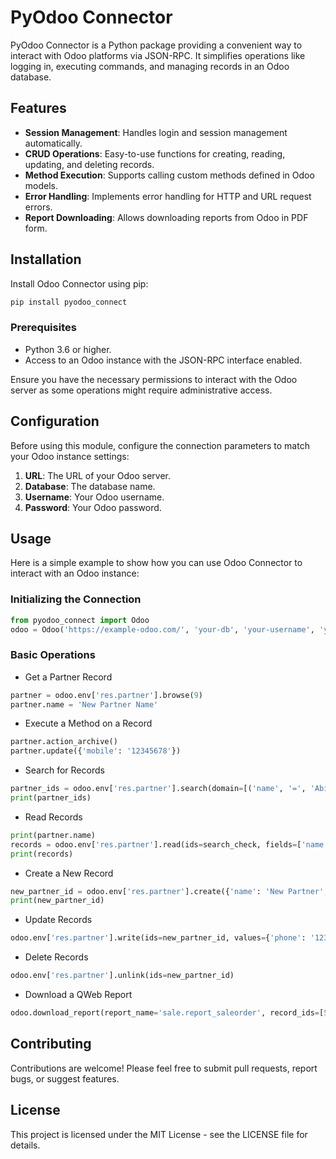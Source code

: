 
# PyOdoo Connector

PyOdoo Connector is a Python package providing a convenient way to interact with Odoo platforms via JSON-RPC. It simplifies operations like logging in, executing commands, and managing records in an Odoo database.

## Features

- **Session Management**: Handles login and session management automatically.
- **CRUD Operations**: Easy-to-use functions for creating, reading, updating, and deleting records.
- **Method Execution**: Supports calling custom methods defined in Odoo models.
- **Error Handling**: Implements error handling for HTTP and URL request errors.
- **Report Downloading**: Allows downloading reports from Odoo in PDF form.

## Installation

Install Odoo Connector using pip:

```bash
pip install pyodoo_connect
```

### Prerequisites

- Python 3.6 or higher.
- Access to an Odoo instance with the JSON-RPC interface enabled.

Ensure you have the necessary permissions to interact with the Odoo server as some operations might require administrative access.

## Configuration

Before using this module, configure the connection parameters to match your Odoo instance settings:

1. **URL**: The URL of your Odoo server.
2. **Database**: The database name.
3. **Username**: Your Odoo username.
4. **Password**: Your Odoo password.

## Usage

Here is a simple example to show how you can use Odoo Connector to interact with an Odoo instance:
### Initializing the Connection
```python
from pyodoo_connect import Odoo
odoo = Odoo('https://example-odoo.com/', 'your-db', 'your-username', 'your-password')
```
### Basic Operations
- Get a Partner Record
```python
partner = odoo.env['res.partner'].browse(9)
partner.name = 'New Partner Name'
```

- Execute a Method on a Record
```python
partner.action_archive()
partner.update({'mobile': '12345678'})
```
- Search for Records
```python
partner_ids = odoo.env['res.partner'].search(domain=[('name', '=', 'Abigail Peterson')])
print(partner_ids)
```
- Read Records
```python
print(partner.name)
records = odoo.env['res.partner'].read(ids=search_check, fields=['name', 'email'])
print(records)
```
- Create a New Record
```python
new_partner_id = odoo.env['res.partner'].create({'name': 'New Partner', 'email': 'new@partner.com', 'is_company': True})
print(new_partner_id)
```
- Update Records
```python
odoo.env['res.partner'].write(ids=new_partner_id, values={'phone': '1234567890'})
```
- Delete Records
```python
odoo.env['res.partner'].unlink(ids=new_partner_id)
```
- Download a QWeb Report
```python
odoo.download_report(report_name='sale.report_saleorder', record_ids=[52], file_name='Sales Report')
```

## Contributing
Contributions are welcome! Please feel free to submit pull requests, report bugs, or suggest features.

## License
This project is licensed under the MIT License - see the LICENSE file for details.
